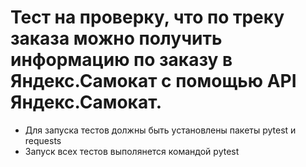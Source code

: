 ﻿# Тест на проверку, что по треку заказа можно получить информацию по заказу в Яндекс.Самокат с помощью API Яндекс.Самокат.
- Для запуска тестов должны быть установлены пакеты pytest и requests
- Запуск всех тестов выполянется командой pytest